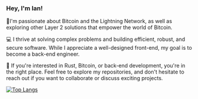 ### Hey, I'm Ian!

🚀I'm passionate about Bitcoin and the Lightning Network, as well as exploring other Layer 2 solutions that empower the world of Bitcoin.

💻 I thrive at solving complex problems and building efficient, robust, and secure software. While I appreciate a well-designed front-end, my goal is to become a back-end engineer.

🔧 If you're interested in Rust, Bitcoin, or back-end development, you're in the right place. Feel free to explore my repositories, and don't hesitate to reach out if you want to collaborate or discuss exciting projects.

[![Top Langs](https://github-readme-stats.vercel.app/api/top-langs/?username=slanesuke)](https://github.com/anuraghazra/github-readme-stats)

<!--
**slanesuke/slanesuke** is a ✨ _special_ ✨ repository because its `README.md` (this file) appears on your GitHub profile.

Here are some ideas to get you started:

- 🔭 I’m currently working on ...
- 🌱 I’m currently learning ...
- 👯 I’m looking to collaborate on ...
- 🤔 I’m looking for help with ...
- 💬 Ask me about ...
- 📫 How to reach me: ...
- 😄 Pronouns: ...
- ⚡ Fun fact: ...
-->
